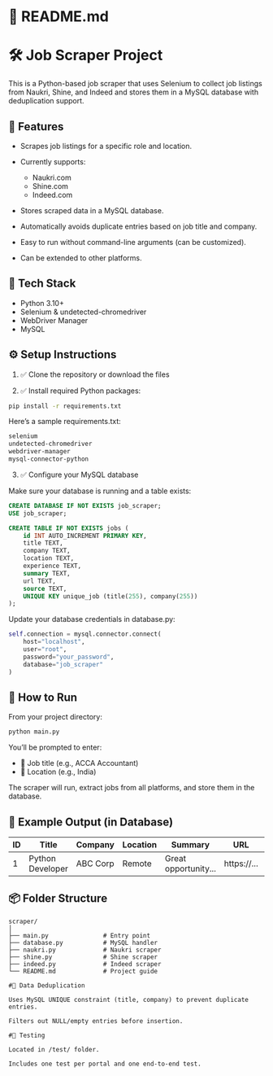 # 📄 README.md

# 🛠️ Job Scraper Project

This is a Python-based job scraper that uses Selenium to collect job listings from Naukri, Shine, and Indeed and stores them in a MySQL database with deduplication support.

## 📌 Features

* Scrapes job listings for a specific role and location.
* Currently supports:

  * Naukri.com
  * Shine.com
  * Indeed.com
* Stores scraped data in a MySQL database.
* Automatically avoids duplicate entries based on job title and company.
* Easy to run without command-line arguments (can be customized).
* Can be extended to other platforms.

## 🧰 Tech Stack

* Python 3.10+
* Selenium & undetected-chromedriver
* WebDriver Manager
* MySQL


## ⚙️ Setup Instructions

1. ✅ Clone the repository or download the files

2. ✅ Install required Python packages:

```bash
pip install -r requirements.txt
```

Here’s a sample requirements.txt:

```txt
selenium
undetected-chromedriver
webdriver-manager
mysql-connector-python
```

3. ✅ Configure your MySQL database

Make sure your database is running and a table exists:

```sql
CREATE DATABASE IF NOT EXISTS job_scraper;
USE job_scraper;

CREATE TABLE IF NOT EXISTS jobs (
    id INT AUTO_INCREMENT PRIMARY KEY,
    title TEXT,
    company TEXT,
    location TEXT,
    experience TEXT,
    summary TEXT,
    url TEXT,
    source TEXT,
    UNIQUE KEY unique_job (title(255), company(255))
);
```

Update your database credentials in database.py:

```python
self.connection = mysql.connector.connect(
    host="localhost",
    user="root",
    password="your_password",
    database="job_scraper"
)
```

## 🚀 How to Run

From your project directory:

```bash
python main.py
```

You’ll be prompted to enter:

* 🔎 Job title (e.g., ACCA Accountant)
* 📍 Location (e.g., India)

The scraper will run, extract jobs from all platforms, and store them in the database.

## 📝 Example Output (in Database)

| ID | Title            | Company  | Location | Summary              | URL          | Source |
| -- | ---------------- | -------- | -------- | -------------------- | ------------ | ------ |
| 1  | Python Developer | ABC Corp | Remote   | Great opportunity... | https\://... | Naukri |

## 📦 Folder Structure

```
scraper/
│
├── main.py               # Entry point
├── database.py           # MySQL handler
├── naukri.py             # Naukri scraper
├── shine.py              # Shine scraper
├── indeed.py             # Indeed scraper
└── README.md             # Project guide

#🧹 Data Deduplication

Uses MySQL UNIQUE constraint (title, company) to prevent duplicate entries.

Filters out NULL/empty entries before insertion.

#🧪 Testing

Located in /test/ folder.

Includes one test per portal and one end-to-end test.
